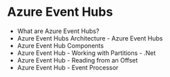# Azure Event Hubs
  - What are Azure Event Hubs?
  - Azure Event Hubs Architecture - Azure Event Hubs
  - Azure Event Hub Components
  - Azure Event Hub - Working with Partitions - .Net
  - Azure Event Hub - Reading from an Offset
  - Azure Event Hub - Event Processor
